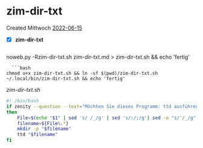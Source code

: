 # zim-dir-txt
Created Mittwoch [2022-06-15]()
- [X] **zim-dir-txt**


  ```bash
noweb.py -Rzim-dir-txt.sh zim-dir-txt.md > zim-dir-txt.sh && echo 'fertig'
 ```
   ```bash
chmod u+x zim-dir-txt.sh && ln -sf $(pwd)/zim-dir-txt.sh ~/.local/bin/zim-dir-txt.sh && echo 'fertig'
```

*zim-dir-txt.sh*
```bash
#! /bin/bash
if zenity --question --text="Möchten Sie dieses Programm: ttd ausführen?"
then
    File=$(echo "$1" | sed 's/ /_/g' | sed 's/:/;/g'| sed -e "s/'/_/g" | sed 's/\"//g')
    filename=${File%.*}
    mkdir -p "$filename"
    ttd "$filename"
fi
```

